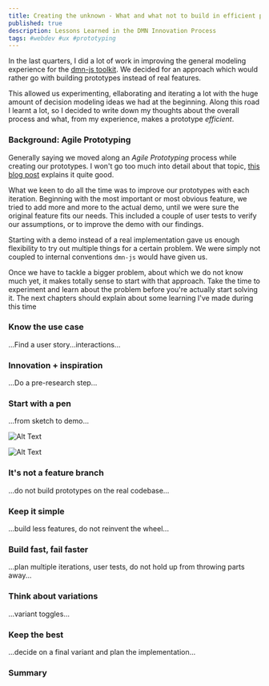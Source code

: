```yaml
---
title: Creating the unknown - What and what not to build in efficient prototypes
published: true
description: Lessons Learned in the DMN Innovation Process
tags: #webdev #ux #prototyping
---
```


In the last quarters, I did a lot of work in improving the general modeling experience for the [dmn-js toolkit](https://bpmn.io/toolkit/dmn-js/). We decided for an approach which would rather go with building prototypes instead of real features. 

This allowed us experimenting, ellaborating and iterating a lot with the huge amount of decision modeling ideas we had at the beginning. Along this road I learnt a lot, so I decided to write down my thoughts about the overall process and what, from my experience, makes a prototype _efficient_.

### Background: Agile Prototyping

Generally saying we moved along an _Agile Prototyping_ process while creating our prototypes. I won't go too much into detail about that topic, [this blog post](https://www.atlassian.com/blog/agile/agile-design-prototype) explains it quite good.

What we keen to do all the time was to improve our prototypes with each iteration. Beginning with the most important or most obvious feature, we tried to add more and more to the actual demo, until we were sure the original feature fits our needs. This included a couple of user tests to verify our assumptions, or to improve the demo with our findings. 

Starting with a demo instead of a real implementation gave us enough flexibility to try out multiple things for a certain problem. We were simply not coupled to internal conventions `dmn-js` would have given us.

Once we have to tackle a bigger problem, about which we do not know much yet, it makes totally sense to start with that approach. Take the time to experiment and learn about the problem before you're actually start solving it. The next chapters should explain about some learning I've made during this time 

### Know the use case

...Find a user story...interactions...

### Innovation + inspiration

...Do a pre-research step...

### Start with a pen

...from sketch to demo...

![Alt Text](https://dev-to-uploads.s3.amazonaws.com/i/14846d35rp5w2m4mky76.jpg)

![Alt Text](https://dev-to-uploads.s3.amazonaws.com/i/hdmg5httc0k4a3dc206o.png)


### It's not a feature branch

...do not build prototypes on the real codebase...

### Keep it simple

...build less features, do not reinvent the wheel...

### Build fast, fail faster

...plan multiple iterations, user tests, do not hold up from throwing parts away...

### Think about variations

...variant toggles...

### Keep the best

...decide on a final variant and plan the implementation...

### Summary

